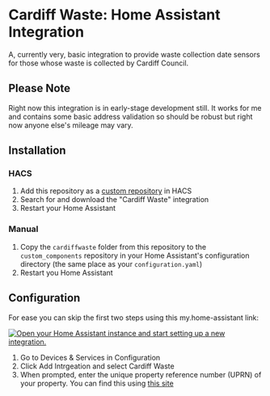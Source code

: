 # Cardiff Waste: Home Assistant Integration

A, currently very, basic integration to provide waste collection date sensors for those whose waste is collected by Cardiff Council.

## Please Note

Right now this integration is in early-stage development still. It works for me and contains some basic address validation so should be robust but right now anyone else's mileage may vary.

## Installation

### HACS

1. Add this repository as a [custom repository](https://hacs.xyz/docs/faq/custom_repositories) in HACS
2. Search for and download the "Cardiff Waste" integration
3. Restart your Home Assistant

### Manual 

1. Copy the `cardiffwaste` folder from this repository to the `custom_components` repository in your Home Assistant's configuration directory (the same place as your `configuration.yaml`)
2. Restart you Home Assistant

## Configuration

For ease you can skip the first two steps using this my.home-assistant link:

[![Open your Home Assistant instance and start setting up a new integration.](https://my.home-assistant.io/badges/config_flow_start.svg)](https://my.home-assistant.io/redirect/config_flow_start/?domain=cardiffwaste)

1. Go to Devices & Services in Configuration
2. Click Add Intrgeation and select Cardiff Waste
3. When prompted, enter the unique property reference number (UPRN) of your property. You can find this using [this site](https://www.findmyaddress.co.uk/search)
